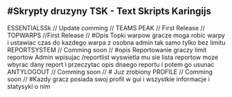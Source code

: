 #Skrypty druzyny TSK - Text Skripts Karingijs
------------------------------------------------
ESSENTIALSSk // Update comming //
TEAMS PEAK // First Release //
TOPWARPS //First Release // #Opis Topki warpow gracze moga robic warpy i ustawiac czas do kazdego warpa z osobna admin tak samo tylko bez limitu
REPORTSYSTEM // Comming soon // #opis Reportowanie graczy limit reportow Admin wpisujac /reportlist wyswietla mu sie lista reportow moze wbyrac dany report i przeczytac opis dnaego reportu i potem go usunac
ANTYLOGOUT // Comming soon // # Juz zrobiony
PROFILE // Comming soon // #Kazdy gracz posiada swoj profil w gui i wszystkie informacje i statysyki o nim
